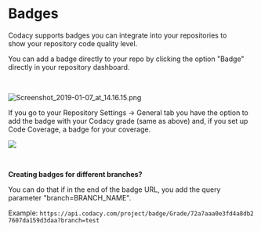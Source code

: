 # Badges

Codacy supports badges you can integrate into your repositories to show your repository code quality level. 

You can add a badge directly to your repo by clicking the option "Badge" directly in your repository dashboard.

 

![Screenshot\_2019-01-07\_at\_14.16.15.png](https://support.codacy.com/hc/article_attachments/360022405173/Screenshot_2019-01-07_at_14.16.15.png)

If you go to your Repository Settings -&gt; General tab you have the option to add the badge with your Codacy grade (same as above) and, if you set up Code Coverage, a badge for your coverage.

![](https://support.codacy.com/hc/en-us/article_attachments/207480985/Screen_Shot_2016-10-11_at_10.33.01.png)

 

**Creating badges for different branches?**

You can do that if in the end of the badge URL, you add the query parameter "branch=BRANCH\_NAME". 

Example: `https://api.codacy.com/project/badge/Grade/72a7aaa0e3fd4a8db27607da159d3daa?branch=test`
